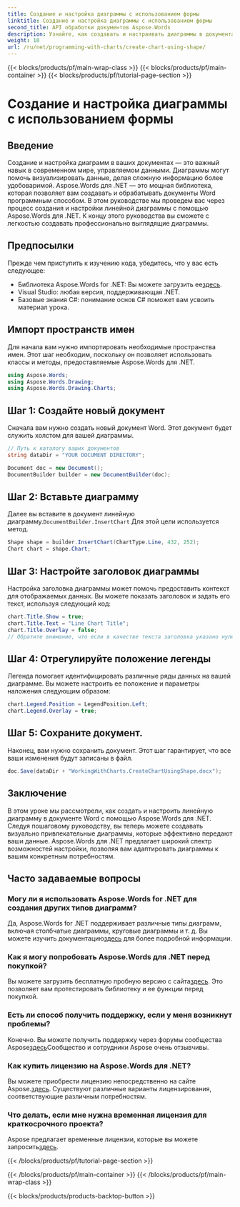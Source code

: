 ```yaml
---
title: Создание и настройка диаграммы с использованием формы
linktitle: Создание и настройка диаграммы с использованием формы
second_title: API обработки документов Aspose.Words
description: Узнайте, как создавать и настраивать диаграммы в документах Word с помощью Aspose.Words для .NET с помощью этого пошагового руководства. Идеально подходит для визуализации данных.
weight: 10
url: /ru/net/programming-with-charts/create-chart-using-shape/
---
```


{{< blocks/products/pf/main-wrap-class >}}
{{< blocks/products/pf/main-container >}}
{{< blocks/products/pf/tutorial-page-section >}}

# Создание и настройка диаграммы с использованием формы

## Введение

Создание и настройка диаграмм в ваших документах — это важный навык в современном мире, управляемом данными. Диаграммы могут помочь визуализировать данные, делая сложную информацию более удобоваримой. Aspose.Words для .NET — это мощная библиотека, которая позволяет вам создавать и обрабатывать документы Word программным способом. В этом руководстве мы проведем вас через процесс создания и настройки линейной диаграммы с помощью Aspose.Words для .NET. К концу этого руководства вы сможете с легкостью создавать профессионально выглядящие диаграммы.

## Предпосылки

Прежде чем приступить к изучению кода, убедитесь, что у вас есть следующее:

-  Библиотека Aspose.Words for .NET: Вы можете загрузить ее[здесь](https://releases.aspose.com/words/net/).
- Visual Studio: любая версия, поддерживающая .NET.
- Базовые знания C#: понимание основ C# поможет вам усвоить материал урока.

## Импорт пространств имен

Для начала вам нужно импортировать необходимые пространства имен. Этот шаг необходим, поскольку он позволяет использовать классы и методы, предоставляемые Aspose.Words для .NET.

```csharp
using Aspose.Words;
using Aspose.Words.Drawing;
using Aspose.Words.Drawing.Charts;
```

## Шаг 1: Создайте новый документ

Сначала вам нужно создать новый документ Word. Этот документ будет служить холстом для вашей диаграммы.

```csharp
// Путь к каталогу ваших документов
string dataDir = "YOUR DOCUMENT DIRECTORY";

Document doc = new Document();
DocumentBuilder builder = new DocumentBuilder(doc);
```

## Шаг 2: Вставьте диаграмму

 Далее вы вставите в документ линейную диаграмму.`DocumentBuilder.InsertChart` Для этой цели используется метод.

```csharp
Shape shape = builder.InsertChart(ChartType.Line, 432, 252);
Chart chart = shape.Chart;
```

## Шаг 3: Настройте заголовок диаграммы

Настройка заголовка диаграммы может помочь предоставить контекст для отображаемых данных. Вы можете показать заголовок и задать его текст, используя следующий код:

```csharp
chart.Title.Show = true;
chart.Title.Text = "Line Chart Title";
chart.Title.Overlay = false;
// Обратите внимание, что если в качестве текста заголовка указано нулевое или пустое значение, будет отображен автоматически сгенерированный заголовок.
```

## Шаг 4: Отрегулируйте положение легенды

Легенда помогает идентифицировать различные ряды данных на вашей диаграмме. Вы можете настроить ее положение и параметры наложения следующим образом:

```csharp
chart.Legend.Position = LegendPosition.Left;
chart.Legend.Overlay = true;
```

## Шаг 5: Сохраните документ.

Наконец, вам нужно сохранить документ. Этот шаг гарантирует, что все ваши изменения будут записаны в файл.

```csharp
doc.Save(dataDir + "WorkingWithCharts.CreateChartUsingShape.docx");
```

## Заключение

В этом уроке мы рассмотрели, как создать и настроить линейную диаграмму в документе Word с помощью Aspose.Words для .NET. Следуя пошаговому руководству, вы теперь можете создавать визуально привлекательные диаграммы, которые эффективно передают ваши данные. Aspose.Words для .NET предлагает широкий спектр возможностей настройки, позволяя вам адаптировать диаграммы к вашим конкретным потребностям.

## Часто задаваемые вопросы

### Могу ли я использовать Aspose.Words for .NET для создания других типов диаграмм?

 Да, Aspose.Words for .NET поддерживает различные типы диаграмм, включая столбчатые диаграммы, круговые диаграммы и т. д. Вы можете изучить документацию[здесь](https://reference.aspose.com/words/net/) для более подробной информации.

### Как я могу попробовать Aspose.Words для .NET перед покупкой?

 Вы можете загрузить бесплатную пробную версию с сайта[здесь](https://releases.aspose.com/). Это позволяет вам протестировать библиотеку и ее функции перед покупкой.

### Есть ли способ получить поддержку, если у меня возникнут проблемы?

 Конечно. Вы можете получить поддержку через форумы сообщества Aspose[здесь](https://forum.aspose.com/c/words/8)Сообщество и сотрудники Aspose очень отзывчивы.

### Как купить лицензию на Aspose.Words для .NET?

 Вы можете приобрести лицензию непосредственно на сайте Aspose.[здесь](https://purchase.aspose.com/buy). Существуют различные варианты лицензирования, соответствующие различным потребностям.

### Что делать, если мне нужна временная лицензия для краткосрочного проекта?

 Aspose предлагает временные лицензии, которые вы можете запросить[здесь](https://purchase.aspose.com/temporary-license/).

{{< /blocks/products/pf/tutorial-page-section >}}

{{< /blocks/products/pf/main-container >}}
{{< /blocks/products/pf/main-wrap-class >}}

{{< blocks/products/products-backtop-button >}}
